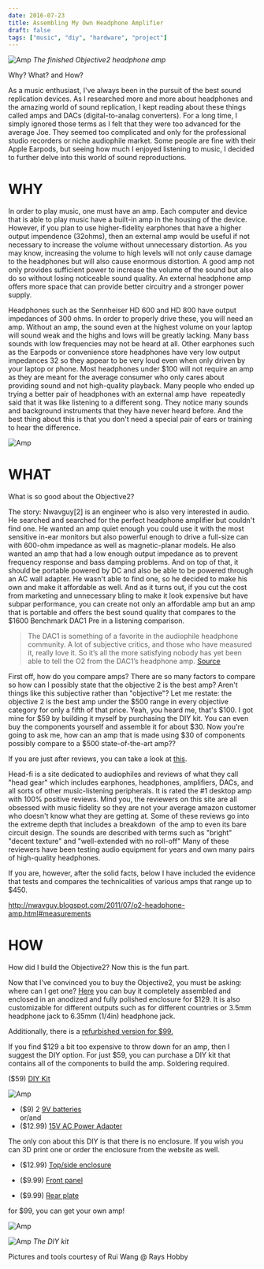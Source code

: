 ```yaml
---
date: 2016-07-23
title: Assembling My Own Headphone Amplifier
draft: false
tags: ["music", "diy", "hardware", "project"]
---
```


![Amp](/amp/IMG_1212.jpg)
*The finished Objective2 headphone amp*

Why? What? and How?

As a music enthusiast, I've always been in the pursuit of the best sound replication devices. As I researched more and more about headphones and the amazing world of sound replication, I kept reading about these things called amps and DACs (digital-to-analag converters). For a long time, I simply ignored those terms as I felt that they were too advanced for the average Joe. They seemed too complicated and only for the professional studio recorders or niche audiophile market. Some people are fine with their Apple Earpods, but seeing how much I enjoyed listening to music, I decided to further delve into this world of sound reproductions.

# WHY

In order to play music, one must have an amp. Each computer and device that is able to play music have a built-in amp in the housing of the device. However, if you plan to use higher-fidelity earphones that have a higher output impendence (32ohms), then an external amp would be useful if not necessary to increase the volume without unnecessary distortion. As you may know, increasing the volume to high levels will not only cause damage to the headphones but will also cause enormous distortion. A good amp not only provides sufficient power to increase the volume of the sound but also do so without losing noticeable sound quality. An external headphone amp offers more space that can provide better circuitry and a stronger power supply.

Headphones such as the Sennheiser HD 600 and HD 800 have output impedances of 300 ohms. In order to properly drive these, you will need an amp. Without an amp, the sound even at the highest volume on your laptop will sound weak and the highs and lows will be greatly lacking. Many bass sounds with low frequencies may not be heard at all. Other earphones such as the Earpods or convenience store headphones have very low output impedances 32 so they appear to be very loud even when only driven by your laptop or phone. Most headphones under $100 will not require an amp as they are meant for the average consumer who only cares about providing sound and not high-quality playback. Many people who ended up trying a better pair of headphones with an external amp have  repeatedly said that it was like listening to a different song. They notice many sounds and background instruments that they have never heard before. And the best thing about this is that you don't need a special pair of ears or training to hear the difference.

![Amp](/amp/IMG_1207.jpg)

# WHAT

What is so good about the Objective2?

The story: Nwavguy[2] is an engineer who is also very interested in audio. He searched and searched for the perfect headphone amplifier but couldn't find one. He wanted an amp quiet enough you could use it with the most sensitive in-ear monitors but also powerful enough to drive a full-size can with 600-ohm impedance as well as magnetic-planar models. He also wanted an amp that had a low enough output impedance as to prevent frequency response and bass damping problems. And on top of that, it should be portable powered by DC and also be able to be powered through an AC wall adapter. He wasn't able to find one, so he decided to make his own and make it affordable as well. And as it turns out, if you cut the cost from marketing and unnecessary bling to make it look expensive but have subpar performance, you can create not only an affordable amp but an amp that is portable and offers the best sound quality that compares to the $1600 Benchmark DAC1 Pre in a listening comparison. 

> The DAC1 is something of a favorite in the audiophile headphone community. A lot of subjective critics, and those who have measured it, really love it. So it’s all the more satisfying nobody has yet been able to tell the O2 from the DAC1’s headphone amp. [Source](http://nwavguy.blogspot.com/2011/07/o2-headphone-amp.html#measurements)


First off, how do you compare amps? There are so many factors to compare so how can I possibly state that the objective 2 is the best amp? Aren't things like this subjective rather than "objective"? Let me restate: the objective 2 is the best amp under the $500 range in every objective category for only a fifth of that price. Yeah, you heard me, that's $100. I got mine for $59 by building it myself by purchasing the DIY kit. You can even buy the components yourself and assemble it for about $30. Now you're going to ask me, how can an amp that is made using $30 of components possibly compare to a $500 state-of-the-art amp??

If you are just after reviews, you can take a look at [this](http://www.head-fi.org/products/jds-labs-assembled-objective2-headphone-amplifier).

Head-fi is a site dedicated to audiophiles and reviews of what they call "head gear" which includes earphones, headphones, amplifiers, DACs, and all sorts of other music-listening peripherals. It is rated the #1 desktop amp with 100% positive reviews. Mind you, the reviewers on this site are all obsessed with music fidelity so they are not your average amazon customer who doesn't know what they are getting at. Some of these reviews go into the extreme depth that includes a breakdown  of the amp to even its bare circuit design. The sounds are described with terms such as "bright" "decent texture" and "well-extended with no roll-off" Many of these reviewers have been testing audio equipment for years and own many pairs of high-quality headphones.

If you are, however, after the solid facts, below I have included the evidence that tests and compares the technicalities of various amps that range up to $450.

http://nwavguy.blogspot.com/2011/07/o2-headphone-amp.html#measurements

# HOW
How did I build the Objective2? Now this is the fun part.

Now that I've convinced you to buy the Objective2, you must be asking: where can I get one? [Here](https://www.jdslabs.com/products/35/objective2-headphone-amplifier/) you can buy it completely assembled and enclosed in an anodized and fully polished enclosure for $129. It is also customizable for different outputs such as for different countries or 3.5mm headphone jack to 6.35mm (1/4in) headphone jack.

Additionally, there is a [refurbished version for $99.](https://www.jdslabs.com/products/167/objective2-headphone-amplifier-b-stock/)

If you find $129 a bit too expensive to throw down for an amp, then I suggest the DIY option. For just $59, you can purchase a DIY kit that contains all of the components to build the amp. Soldering required.

($59) [DIY Kit](https://www.jdslabs.com/products/82/objective2-diy-kit/)

![Amp](/amp/IMG_1205.jpg)

- ($9) 2 [9V batteries](https://www.amazon.com/Tenergy-Centura-Self-Discharge-Rechargeable-Batteries/dp/B003QUNYQI/ref=sr_1_10_a_it?ie=UTF8&amp;qid=1469762948&amp;sr=8-10&amp;keywords=9v+rechargeable+batteries)<br>
or/and<br>
- ($12.99) [15V AC Power Adapter](https://www.jdslabs.com/products/147/us-15vac-power-adapter-for-objective2/)

The only con about this DIY is that there is no enclosure. If you wish you can 3D print one or order the enclosure from the website as well.<br>

- ($12.99) [Top/side enclosure](https://www.jdslabs.com/products/94/aluminum-enclosure-for-objective2/)

- ($9.99) [Front panel](https://www.jdslabs.com/products/34/machined-objective2-front-panel/)

- ($9.99) [Rear plate](https://www.jdslabs.com/products/163/machined-objective2-odac-rear-plate-ac-usb-jacks/)<br>

for $99, you can get your own amp!

![Amp](/amp/IMG_2449.jpg)

![Amp](/amp/IMG_1203.jpg)
*The DIY kit*

Pictures and tools courtesy of Rui Wang @ Rays Hobby